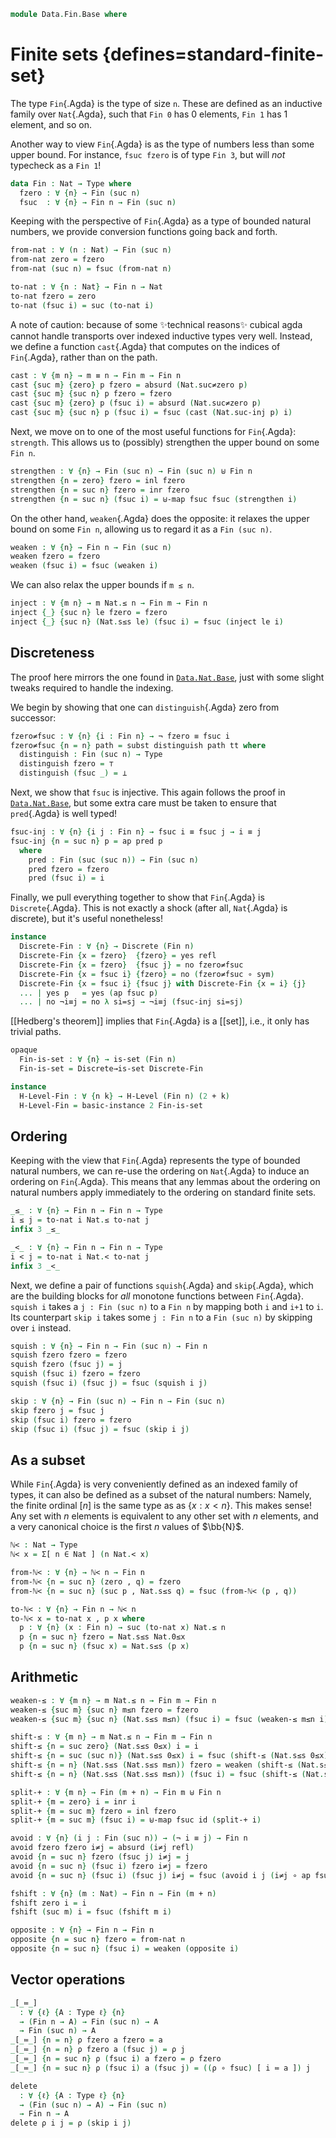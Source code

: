 <!--
```agda
open import 1Lab.Path.IdentitySystem
open import 1Lab.HLevel.Closure
open import 1Lab.HLevel
open import 1Lab.Equiv
open import 1Lab.Path
open import 1Lab.Type

open import Data.Dec.Base
open import Data.Sum.Base
open import Data.Id.Base

import Data.Nat.Base as Nat
```
-->

```agda
module Data.Fin.Base where
```

# Finite sets {defines=standard-finite-set}

The type `Fin`{.Agda} is the type of size `n`.  These are defined as an
inductive family over `Nat`{.Agda}, such that `Fin 0` has 0 elements,
`Fin 1` has 1 element, and so on.

Another way to view `Fin`{.Agda} is as the type of numbers less than
some upper bound. For instance, `fsuc fzero` is of type `Fin 3`, but
will _not_ typecheck as a `Fin 1`!

```agda
data Fin : Nat → Type where
  fzero : ∀ {n} → Fin (suc n)
  fsuc  : ∀ {n} → Fin n → Fin (suc n)
```

Keeping with the perspective of `Fin`{.Agda} as a type of bounded
natural numbers, we provide conversion functions going back and forth.

```agda
from-nat : ∀ (n : Nat) → Fin (suc n)
from-nat zero = fzero
from-nat (suc n) = fsuc (from-nat n)

to-nat : ∀ {n : Nat} → Fin n → Nat
to-nat fzero = zero
to-nat (fsuc i) = suc (to-nat i)
```

A note of caution: because of some ✨technical reasons✨ cubical
agda cannot handle transports over indexed inductive types very well.
Instead, we define a function `cast`{.Agda} that computes on
the indices of `Fin`{.Agda}, rather than on the path.

```agda
cast : ∀ {m n} → m ≡ n → Fin m → Fin n
cast {suc m} {zero} p fzero = absurd (Nat.suc≠zero p)
cast {suc m} {suc n} p fzero = fzero
cast {suc m} {zero} p (fsuc i) = absurd (Nat.suc≠zero p)
cast {suc m} {suc n} p (fsuc i) = fsuc (cast (Nat.suc-inj p) i)
```

<!--
```agda
cast-is-equiv : ∀ {m n} (p : m ≡ n) → is-equiv (cast p)
cast-is-equiv =
  J (λ _ p → is-equiv (cast p)) cast-refl-is-equiv
  where
    id≡cast-refl : ∀ {n} → id ≡ cast (λ _ → n)
    id≡cast-refl {zero} i ()
    id≡cast-refl {suc n} i fzero = fzero
    id≡cast-refl {suc n} i (fsuc x) = fsuc (id≡cast-refl {n} i x)

    cast-refl-is-equiv : ∀ {n} → is-equiv (cast (λ i → n))
    cast-refl-is-equiv = subst is-equiv id≡cast-refl id-equiv
```
-->

Next, we move on to one of the most useful functions for `Fin`{.Agda}:
`strength`. This allows us to (possibly) strengthen the upper bound
on some `Fin n`.

```agda
strengthen : ∀ {n} → Fin (suc n) → Fin (suc n) ⊎ Fin n
strengthen {n = zero} fzero = inl fzero
strengthen {n = suc n} fzero = inr fzero
strengthen {n = suc n} (fsuc i) = ⊎-map fsuc fsuc (strengthen i)
```

On the other hand, `weaken`{.Agda} does the opposite: it relaxes
the upper bound on some `Fin n`, allowing us to regard it as a
`Fin (suc n)`.

```agda
weaken : ∀ {n} → Fin n → Fin (suc n)
weaken fzero = fzero
weaken (fsuc i) = fsuc (weaken i)
```

We can also relax the upper bounds if `m ≤ n`.

```agda
inject : ∀ {m n} → m Nat.≤ n → Fin m → Fin n
inject {_} {suc n} le fzero = fzero
inject {_} {suc n} (Nat.s≤s le) (fsuc i) = fsuc (inject le i)
```

## Discreteness

The proof here mirrors the one found in [`Data.Nat.Base`],
just with some slight tweaks required to handle the indexing.

[`Data.Nat.Base`]: Data.Nat.Base.html

We begin by showing that one can `distinguish`{.Agda} zero
from successor:

```agda
fzero≠fsuc : ∀ {n} {i : Fin n} → ¬ fzero ≡ fsuc i
fzero≠fsuc {n = n} path = subst distinguish path tt where
  distinguish : Fin (suc n) → Type
  distinguish fzero = ⊤
  distinguish (fsuc _) = ⊥
```

<!--
```agda
fsuc≠fzero : ∀ {n} {i : Fin n} → ¬ fsuc i ≡ fzero
fsuc≠fzero = fzero≠fsuc ∘ sym
```
-->

Next, we show that `fsuc` is injective. This again follows
the proof in [`Data.Nat.Base`], but some extra care must be
taken to ensure that `pred`{.Agda} is well typed!

[`Data.Nat.Base`]: Data.Nat.Base.html

```agda
fsuc-inj : ∀ {n} {i j : Fin n} → fsuc i ≡ fsuc j → i ≡ j
fsuc-inj {n = suc n} p = ap pred p
  where
    pred : Fin (suc (suc n)) → Fin (suc n)
    pred fzero = fzero
    pred (fsuc i) = i
```

Finally, we pull everything together to show that `Fin`{.Agda} is
`Discrete`{.Agda}. This is not exactly a shock (after all, `Nat`{.Agda}
is discrete), but it's useful nonetheless!

```agda
instance
  Discrete-Fin : ∀ {n} → Discrete (Fin n)
  Discrete-Fin {x = fzero}  {fzero} = yes refl
  Discrete-Fin {x = fzero}  {fsuc j} = no fzero≠fsuc
  Discrete-Fin {x = fsuc i} {fzero} = no (fzero≠fsuc ∘ sym)
  Discrete-Fin {x = fsuc i} {fsuc j} with Discrete-Fin {x = i} {j}
  ... | yes p   = yes (ap fsuc p)
  ... | no ¬i≡j = no λ si=sj → ¬i≡j (fsuc-inj si=sj)
```

[[Hedberg's theorem]] implies that `Fin`{.Agda} is a [[set]], i.e., it only
has trivial paths.

```agda
opaque
  Fin-is-set : ∀ {n} → is-set (Fin n)
  Fin-is-set = Discrete→is-set Discrete-Fin

instance
  H-Level-Fin : ∀ {n k} → H-Level (Fin n) (2 + k)
  H-Level-Fin = basic-instance 2 Fin-is-set
```

<!--
```agda
instance
  Number-Fin : ∀ {n} → Number (Fin n)
  Number-Fin {n} .Number.Constraint k = k Nat.< n
  Number-Fin {n} .Number.fromNat k {{e}} = go k n e where
    go : ∀ k n → k Nat.< n → Fin n
    go zero (suc n) e = fzero
    go (suc k) (suc n) (Nat.s≤s e) = fsuc (go k n e)

open import Data.Nat.Base using (0≤x ; s≤s') public

Fin-elim
  : ∀ {ℓ} (P : ∀ {n} → Fin n → Type ℓ)
  → (∀ {n} → P {suc n} fzero)
  → (∀ {i} (j : Fin i) → P j → P (fsuc j))
  → ∀ {n} (i : Fin n) → P i
Fin-elim P pfzero pfsuc fzero = pfzero
Fin-elim P pfzero pfsuc (fsuc x) = pfsuc x (Fin-elim P pfzero pfsuc x)

fin-absurd : Fin 0 → ⊥
fin-absurd ()
```
-->

## Ordering

Keeping with the view that `Fin`{.Agda} represents the type of bounded
natural numbers, we can re-use the ordering on `Nat`{.Agda} to induce an
ordering on `Fin`{.Agda}. This means that any lemmas about the ordering
on natural numbers apply immediately to the ordering on standard finite
sets.

```agda
_≤_ : ∀ {n} → Fin n → Fin n → Type
i ≤ j = to-nat i Nat.≤ to-nat j
infix 3 _≤_

_<_ : ∀ {n} → Fin n → Fin n → Type
i < j = to-nat i Nat.< to-nat j
infix 3 _<_
```

Next, we define a pair of functions `squish`{.Agda} and `skip`{.Agda},
which are the building blocks for _all_ monotone functions between
`Fin`{.Agda}. `squish i` takes a `j : Fin (suc n)` to a `Fin n` by
mapping both `i` and `i+1` to `i`. Its counterpart `skip i` takes some
`j : Fin n` to a `Fin (suc n)` by skipping over `i` instead.

```agda
squish : ∀ {n} → Fin n → Fin (suc n) → Fin n
squish fzero fzero = fzero
squish fzero (fsuc j) = j
squish (fsuc i) fzero = fzero
squish (fsuc i) (fsuc j) = fsuc (squish i j)

skip : ∀ {n} → Fin (suc n) → Fin n → Fin (suc n)
skip fzero j = fsuc j
skip (fsuc i) fzero = fzero
skip (fsuc i) (fsuc j) = fsuc (skip i j)
```

## As a subset

While `Fin`{.Agda} is very conveniently defined as an indexed family of
types, it can also be defined as a subset of the natural numbers:
Namely, the finite ordinal $[n]$ is the same type as as $\{ x : x < n
\}$. This makes sense! Any set with $n$ elements is equivalent to any
other set with $n$ elements, and a very canonical choice is the first
$n$ values of $\bb{N}$.

```agda
ℕ< : Nat → Type
ℕ< x = Σ[ n ∈ Nat ] (n Nat.< x)

from-ℕ< : ∀ {n} → ℕ< n → Fin n
from-ℕ< {n = suc n} (zero , q) = fzero
from-ℕ< {n = suc n} (suc p , Nat.s≤s q) = fsuc (from-ℕ< (p , q))

to-ℕ< : ∀ {n} → Fin n → ℕ< n
to-ℕ< x = to-nat x , p x where
  p : ∀ {n} (x : Fin n) → suc (to-nat x) Nat.≤ n
  p {n = suc n} fzero = Nat.s≤s Nat.0≤x
  p {n = suc n} (fsuc x) = Nat.s≤s (p x)
```

## Arithmetic

```agda
weaken-≤ : ∀ {m n} → m Nat.≤ n → Fin m → Fin n
weaken-≤ {suc m} {suc n} m≤n fzero = fzero
weaken-≤ {suc m} {suc n} (Nat.s≤s m≤n) (fsuc i) = fsuc (weaken-≤ m≤n i)

shift-≤ : ∀ {m n} → m Nat.≤ n → Fin m → Fin n
shift-≤ {n = suc zero} (Nat.s≤s 0≤x) i = i
shift-≤ {n = suc (suc n)} (Nat.s≤s 0≤x) i = fsuc (shift-≤ (Nat.s≤s 0≤x) i)
shift-≤ {n = n} (Nat.s≤s (Nat.s≤s m≤n)) fzero = weaken (shift-≤ (Nat.s≤s m≤n) fzero)
shift-≤ {n = n} (Nat.s≤s (Nat.s≤s m≤n)) (fsuc i) = fsuc (shift-≤ (Nat.s≤s m≤n) i)

split-+ : ∀ {m n} → Fin (m + n) → Fin m ⊎ Fin n
split-+ {m = zero} i = inr i
split-+ {m = suc m} fzero = inl fzero
split-+ {m = suc m} (fsuc i) = ⊎-map fsuc id (split-+ i)

avoid : ∀ {n} (i j : Fin (suc n)) → (¬ i ≡ j) → Fin n
avoid fzero fzero i≠j = absurd (i≠j refl)
avoid {n = suc n} fzero (fsuc j) i≠j = j
avoid {n = suc n} (fsuc i) fzero i≠j = fzero
avoid {n = suc n} (fsuc i) (fsuc j) i≠j = fsuc (avoid i j (i≠j ∘ ap fsuc))

fshift : ∀ {n} (m : Nat) → Fin n → Fin (m + n)
fshift zero i = i
fshift (suc m) i = fsuc (fshift m i)

opposite : ∀ {n} → Fin n → Fin n
opposite {n = suc n} fzero = from-nat n
opposite {n = suc n} (fsuc i) = weaken (opposite i)
```

## Vector operations

```agda
_[_≔_]
  : ∀ {ℓ} {A : Type ℓ} {n}
  → (Fin n → A) → Fin (suc n) → A
  → Fin (suc n) → A
_[_≔_] {n = n} ρ fzero a fzero = a
_[_≔_] {n = n} ρ fzero a (fsuc j) = ρ j
_[_≔_] {n = suc n} ρ (fsuc i) a fzero = ρ fzero
_[_≔_] {n = suc n} ρ (fsuc i) a (fsuc j) = ((ρ ∘ fsuc) [ i ≔ a ]) j

delete
  : ∀ {ℓ} {A : Type ℓ} {n}
  → (Fin (suc n) → A) → Fin (suc n)
  → Fin n → A
delete ρ i j = ρ (skip i j)
```

<!--
```agda
fabsurd : ∀ {ℓ} {A : Type ℓ} → Fin 0 → A
fabsurd ()

Finite-one-is-prop : is-prop (Fin 1)
Finite-one-is-prop fzero fzero = refl

fpred : ∀ {n} → Fin (2 + n) → Fin (1 + n)
fpred fzero = fzero
fpred (fsuc i) = i

fkeep : ∀ {m n} → (Fin m → Fin n) → Fin (suc m) → Fin (suc n)
fkeep f fzero = fzero
fkeep f (fsuc i) = fsuc (f i)

fkeep-id : ∀ {n} → ∀ (i : Fin (suc n)) → fkeep (λ x → x) i ≡ i
fkeep-id fzero = refl
fkeep-id (fsuc i) = refl

fkeep-∘
  : ∀ {m n o}
  → {f : Fin n → Fin o} {g : Fin m → Fin n}
  → ∀ i → fkeep (f ∘ g) i ≡ fkeep f (fkeep g i)
fkeep-∘ fzero = refl
fkeep-∘ (fsuc i) = refl
```
-->
